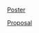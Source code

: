 [Poster](https://docs.google.com/presentation/d/1g-Be_dE3R2jJphYmZb__nqyyjpkjIZrv8xoOzCqz-I4/edit?usp=sharing)

[Proposal]()
